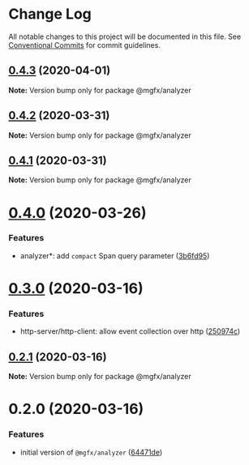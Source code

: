 # Change Log

All notable changes to this project will be documented in this file.
See [Conventional Commits](https://conventionalcommits.org) for commit guidelines.

## [0.4.3](https://github.com/ai-labs-team/mgFx/compare/@mgfx/analyzer@0.4.2...@mgfx/analyzer@0.4.3) (2020-04-01)

**Note:** Version bump only for package @mgfx/analyzer





## [0.4.2](https://github.com/ai-labs-team/mgFx/compare/@mgfx/analyzer@0.4.1...@mgfx/analyzer@0.4.2) (2020-03-31)

**Note:** Version bump only for package @mgfx/analyzer





## [0.4.1](https://github.com/ai-labs-team/mgFx/compare/@mgfx/analyzer@0.4.0...@mgfx/analyzer@0.4.1) (2020-03-31)

**Note:** Version bump only for package @mgfx/analyzer





# [0.4.0](https://github.com/ai-labs-team/mgFx/compare/@mgfx/analyzer@0.3.0...@mgfx/analyzer@0.4.0) (2020-03-26)


### Features

* analyzer*: add `compact` Span query parameter ([3b6fd95](https://github.com/ai-labs-team/mgFx/commit/3b6fd95))





# [0.3.0](https://github.com/ai-labs-team/mgFx/compare/@mgfx/analyzer@0.2.1...@mgfx/analyzer@0.3.0) (2020-03-16)


### Features

* http-server/http-client: allow event collection over http ([250974c](https://github.com/ai-labs-team/mgFx/commit/250974c))





## [0.2.1](https://github.com/ai-labs-team/mgFx/compare/@mgfx/analyzer@0.2.0...@mgfx/analyzer@0.2.1) (2020-03-16)

**Note:** Version bump only for package @mgfx/analyzer





# 0.2.0 (2020-03-16)


### Features

* initial version of `@mgfx/analyzer` ([64471de](https://github.com/ai-labs-team/mgFx/commit/64471de))

